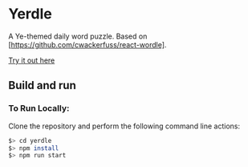 # Yerdle

A Ye-themed daily word puzzle. Based on [https://github.com/cwackerfuss/react-wordle].

[Try it out here](https://yerdle.bensonkitia.com)

## Build and run

### To Run Locally:

Clone the repository and perform the following command line actions:

```bash
$> cd yerdle
$> npm install
$> npm run start
```
